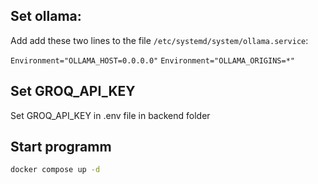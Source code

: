 ## Set ollama:

Add add these two lines to the file ```/etc/systemd/system/ollama.service```:

``` Environment="OLLAMA_HOST=0.0.0.0" ```
``` Environment="OLLAMA_ORIGINS=*" ```

## Set GROQ_API_KEY

Set GROQ_API_KEY in .env file in backend folder

## Start programm
```bash
docker compose up -d
```
